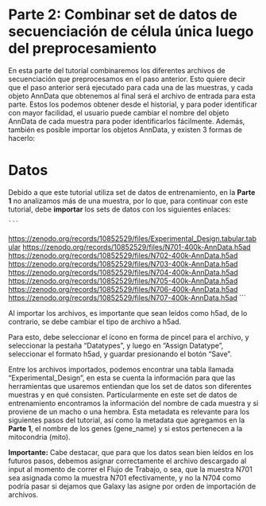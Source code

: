 # Parte 2: Combinar set de datos de secuenciación de célula única luego del preprocesamiento

En esta parte del tutorial combinaremos los diferentes archivos de secuenciación que preprocesamos en el paso anterior. Esto quiere decir que el paso anterior será ejecutado para cada una de las muestras, y cada objeto AnnData que obtenemos al final será el archivo de entrada para esta parte. Estos los podemos obtener desde el historial, y para poder identificar con mayor facilidad, el usuario puede cambiar el nombre del objeto AnnData de cada muestra para poder identificarlos fácilmente. Además, también es posible importar los objetos AnnData, y existen 3 formas de hacerlo:

# Datos

Debido a que este tutorial utiliza set de datos de entrenamiento, en la **Parte 1** no analizamos más de una muestra, por lo que, para continuar con este tutorial, debe **importar** los sets de datos con los siguientes enlaces:

    ```
https://zenodo.org/records/10852529/files/Experimental_Design.tabular.tabular 
https://zenodo.org/records/10852529/files/N701-400k-AnnData.h5ad
https://zenodo.org/records/10852529/files/N702-400k-AnnData.h5ad
https://zenodo.org/records/10852529/files/N703-400k-AnnData.h5ad
https://zenodo.org/records/10852529/files/N704-400k-AnnData.h5ad
https://zenodo.org/records/10852529/files/N705-400k-AnnData.h5ad
https://zenodo.org/records/10852529/files/N706-400k-AnnData.h5ad
https://zenodo.org/records/10852529/files/N707-400k-AnnData.h5ad
    ```

Al importar los archivos, es importante que sean leídos como h5ad, de lo contrario, se debe cambiar el tipo de archivo a h5ad. 

Para esto, debe seleccionar el ícono en forma de pincel para el archivo, y seleccionar la pestaña “Datatypes”, y luego en “Assign Datatype”, seleccionar el formato h5ad, y guardar presionando el botón “Save”.

Entre los archivos importados, podemos encontrar una tabla llamada “Experimental_Design”, en esta se cuenta la información para que las herramientas que usaremos entiendan que los set de datos son diferentes muestras y en qué consisten. Particularmente en este set de datos de entrenamiento encontramos la información del nombre de cada muestra y si proviene de un macho o una hembra. Esta metadata es relevante para los siguientes pasos del tutorial, así como la metadata que agregamos en la **Parte 1**, el nombre de los genes (gene_name) y si estos pertenecen a la mitocondria (mito).

**Importante:** Cabe destacar, que para que los datos sean bien leídos en los futuros pasos, debemos asignar correctamente el archivo descargado al input al momento de correr el Flujo de Trabajo, o sea, que la muestra N701 sea asignada como la muestra N701 efectivamente, y no la N704 como podría pasar si dejamos que Galaxy las asigne por orden de importación de archivos.
